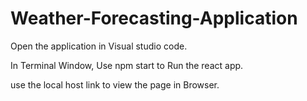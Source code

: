# Weather-Forecasting-Application


Open the application in Visual studio code.

In Terminal Window, Use npm start to Run the react app.

use the local host link to view the page in Browser.
